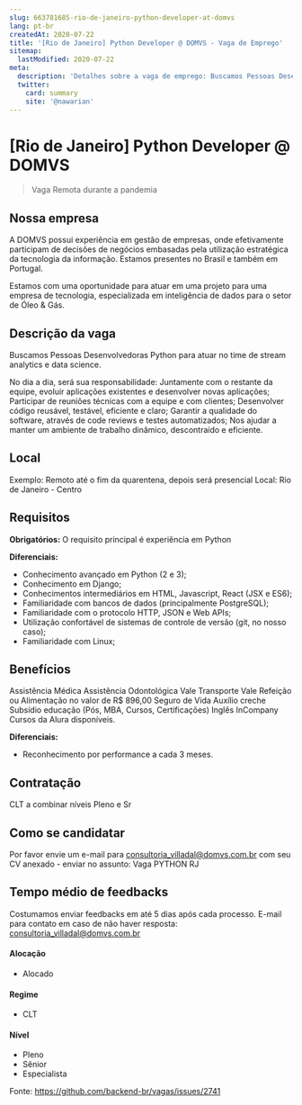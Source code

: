 ```yaml
---
slug: 663781685-rio-de-janeiro-python-developer-at-domvs
lang: pt-br
createdAt: 2020-07-22
title: '[Rio de Janeiro] Python Developer @ DOMVS - Vaga de Emprego'
sitemap:
  lastModified: 2020-07-22
meta:
  description: 'Detalhes sobre a vaga de emprego: Buscamos Pessoas Desenvolvedoras Python para atuar no time de stream analytics e data science. No dia a dia, será sua responsabilidade: Juntamente com o restante da equipe, evoluir aplicações existentes e desenvolver novas aplicações; Participar de reuniões técnicas com a equipe e com clientes; Desenvolver código reusável, testável, eficiente e claro; Garantir a qualidade do software, através de code reviews e testes automatizados; Nos ajudar a manter um ambiente de trabalho dinâmico, descontraído e eficiente.'
  twitter:
    card: summary
    site: '@nawarian'
---
```


# [Rio de Janeiro] Python Developer @ DOMVS

> Vaga Remota durante a pandemia

## Nossa empresa

A DOMVS possui experiência em gestão de empresas, onde efetivamente participam de decisões de negócios embasadas pela utilização estratégica da tecnologia da informação.
Estamos presentes no Brasil e também em Portugal.

Estamos com uma oportunidade para atuar em uma projeto para uma empresa de tecnologia, especializada em inteligência de dados para o setor de Óleo & Gás.

## Descrição da vaga

Buscamos Pessoas Desenvolvedoras Python para atuar no time de stream analytics e data science.

No dia a dia, será sua responsabilidade:
Juntamente com o restante da equipe, evoluir aplicações existentes e desenvolver novas aplicações;
Participar de reuniões técnicas com a equipe e com clientes;
Desenvolver código reusável, testável, eficiente e claro;
Garantir a qualidade do software, através de code reviews e testes automatizados;
Nos ajudar a manter um ambiente de trabalho dinâmico, descontraído e eficiente.

## Local

Exemplo: Remoto até o fim da quarentena, depois será presencial
Local: Rio de Janeiro - Centro

## Requisitos

**Obrigatórios:**
O requisito principal é experiência em Python

**Diferenciais:**
- Conhecimento avançado em Python (2 e 3);
- Conhecimento em Django;
- Conhecimentos intermediários em HTML, Javascript, React (JSX e ES6);
- Familiaridade com bancos de dados (principalmente PostgreSQL);
- Familiaridade com o protocolo HTTP, JSON e Web APIs;
- Utilização confortável de sistemas de controle de versão (git, no nosso caso);
- Familiaridade com Linux;


## Benefícios

Assistência Médica
Assistência Odontológica
Vale Transporte
Vale Refeição ou Alimentação no valor de R$ 896,00
Seguro de Vida
Auxílio creche
Subsídio educação (Pós, MBA, Cursos, Certificações)
Inglês InCompany
Cursos da Alura disponíveis.


**Diferenciais:**
- Reconhecimento por performance a cada 3 meses.

## Contratação

CLT a combinar
níveis Pleno e Sr

## Como se candidatar

Por favor envie um e-mail para consultoria_villadal@domvs.com.br com seu CV anexado - enviar no assunto: Vaga PYTHON RJ

## Tempo médio de feedbacks

Costumamos enviar feedbacks em até 5 dias após cada processo.
E-mail para contato em caso de não haver resposta: consultoria_villadal@domvs.com.br

#### Alocação
- Alocado

#### Regime
- CLT


#### Nível
- Pleno
- Sênior
- Especialista



Fonte: https://github.com/backend-br/vagas/issues/2741